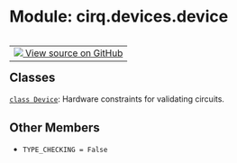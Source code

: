 <div itemscope itemtype="http://developers.google.com/ReferenceObject">
<meta itemprop="name" content="cirq.devices.device" />
<meta itemprop="path" content="Stable" />
<meta itemprop="property" content="TYPE_CHECKING"/>
</div>

# Module: cirq.devices.device

<!-- Insert buttons and diff -->

<table class="tfo-notebook-buttons tfo-api" align="left">

<td>
  <a target="_blank" href="https://github.com/quantumlib/cirq/tree/master/cirq/devices/device.py">
    <img src="https://www.tensorflow.org/images/GitHub-Mark-32px.png" />
    View source on GitHub
  </a>
</td>
</table>







## Classes

[`class Device`](../../cirq/devices/Device.md): Hardware constraints for validating circuits.

## Other Members

* `TYPE_CHECKING = False` <a id="TYPE_CHECKING"></a>
